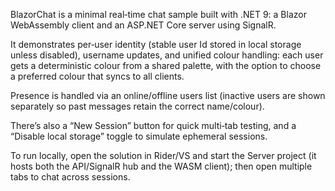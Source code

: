 BlazorChat is a minimal real‑time chat sample built with .NET 9: a Blazor WebAssembly client and an ASP.NET Core server using SignalR. 

It demonstrates per‑user identity (stable user Id stored in local storage unless disabled), username updates, and unified colour handling: each user gets a deterministic colour from a shared palette, with the option to choose a preferred colour that syncs to all clients.

Presence is handled via an online/offline users list (inactive users are shown separately so past messages retain the correct name/colour). 

There’s also a “New Session” button for quick multi‑tab testing, and a “Disable local storage” toggle to simulate ephemeral sessions. 

To run locally, open the solution in Rider/VS and start the Server project (it hosts both the API/SignalR hub and the WASM client); then open multiple tabs to chat across sessions.